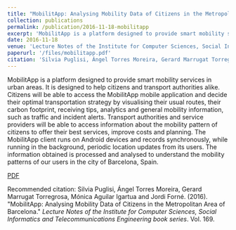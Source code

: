```yaml
---
title: "MobilitApp: Analysing Mobility Data of Citizens in the Metropolitan Area of Barcelona."
collection: publications
permalink: /publication/2016-11-18-mobilitapp
excerpt: 'MobilitApp is a platform designed to provide smart mobility services in urban areas.'
date: 2016-11-18
venue: 'Lecture Notes of the Institute for Computer Sciences, Social Informatics and Telecommunications Engineering book series'
paperurl: '/files/mobilitapp.pdf'
citation: 'Silvia Puglisi, Ángel Torres Moreira, Gerard Marrugat Torregrosa, Mónica Aguilar Igartua and Jordi Forné. (2016). &quot;MobilitApp: Analysing Mobility Data of Citizens in the Metropolitan Area of Barcelona.&quot; <i>Lecture Notes of the Institute for Computer Sciences, Social Informatics and Telecommunications Engineering book series</i>. Vol. 169.'
---
```

MobilitApp is a platform designed to provide smart mobility services in urban areas. It is designed to help citizens and transport authorities alike. Citizens will be able to access the MobilitApp mobile application and decide their optimal transportation strategy by visualising their usual routes, their carbon footprint, receiving tips, analytics and general mobility information, such as traffic and incident alerts. Transport authorities and service providers will be able to access information about the mobility pattern of citizens to offer their best services, improve costs and planning. The MobilitApp client runs on Android devices and records synchronously, while running in the background, periodic location updates from its users. The information obtained is processed and analysed to understand the mobility patterns of our users in the city of Barcelona, Spain.

[PDF](/files/mobilitapp.pdf)

Recommended citation: Silvia Puglisi, Ángel Torres Moreira, Gerard Marrugat Torregrosa, Mónica Aguilar Igartua and Jordi Forné. (2016). "MobilitApp: Analysing Mobility Data of Citizens in the Metropolitan Area of Barcelona." <i>Lecture Notes of the Institute for Computer Sciences, Social Informatics and Telecommunications Engineering book series</i>. Vol. 169.